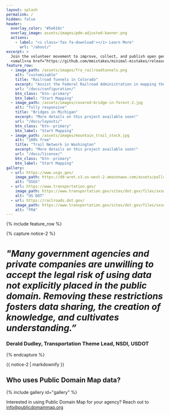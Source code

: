 ```yaml
---
layout: splash
permalink: /
hidden: false
header:
  overlay_color: "#5e616c"
  overlay_image: assets/images/pdm-adjusted-banner.png
  actions:
    - label: "<i class='fas fa-download'></i> Learn More"
      url: "/about/"
excerpt: >
  Join the volunteer movement to improve, collect, and publish open geospatial data that can be used by government agencies, private industry, and nonprofits to better inform policy decisions.<br />
  <small><a href="https://github.com/mmistakes/minimal-mistakes/releases/tag/4.24.0">Learn more</a></small>
feature_row:
  - image_path: /assets/images/fra_railroadtunnels.png
    alt: "customizable"
    title: "Railroad Tunnels in Colorado"
    excerpt: "Assist the Federal Railroad Administration in mapping the location of railroad tunnels in Colorado."
    url: "/docs/configuration/"
    btn_class: "btn--primary"
    btn_label: "Start Mapping"
  - image_path: /assets/images/covered-bridge-in-forest-2.jpg
    alt: "fully responsive"
    title: "Bridges in Michigan"
    excerpt: "More details on this project available soon!"
    url: "/docs/layouts/"
    btn_class: "btn--primary"
    btn_label: "Start Mapping"
  - image_path: /assets/images/mountain_trail_stock.jpg
    alt: "100% free"
    title: "Trail Network in Washington"
    excerpt: "More details on this project available soon!"
    url: "/docs/license/"
    btn_class: "btn--primary"
    btn_label: "Start Mapping"
gallery:
  - url: https://www.usgs.gov/
    image_path: https://d9-wret.s3.us-west-2.amazonaws.com/assets/palladium/production/s3fs-public/thumbnails/image/USGS_logo_green.png
    alt: "USGS"
  - url: https://www.transportation.gov/
    image_path: https://www.transportation.gov/sites/dot.gov/files/sxsw/images/us-dot.png
    alt: "US DOT"
  - url: https://railroads.dot.gov/
    image_path: https://www.transportation.gov/sites/dot.gov/files/sxsw/images/us-dot.png
    alt: "FRA"
---
```


{% include feature_row %}

{% capture notice-2 %}
# *"Many government agencies and private companies are unwilling to accept the legal risk of using data not explicitly placed in the public domain. Removing these restrictions fosters data sharing, the creation of knowledge, and cultivates understanding.”*

### Derald Dudley, Transportation Theme Lead, NSDI, USDOT
{% endcapture %}

<div class="notice">{{ notice-2 | markdownify }}</div>

## Who uses Public Domain Map data?

{% include gallery id="gallery" %}

Interested in using Public Domain Map for your agency? Reach out to info@publicdomainmap.org
